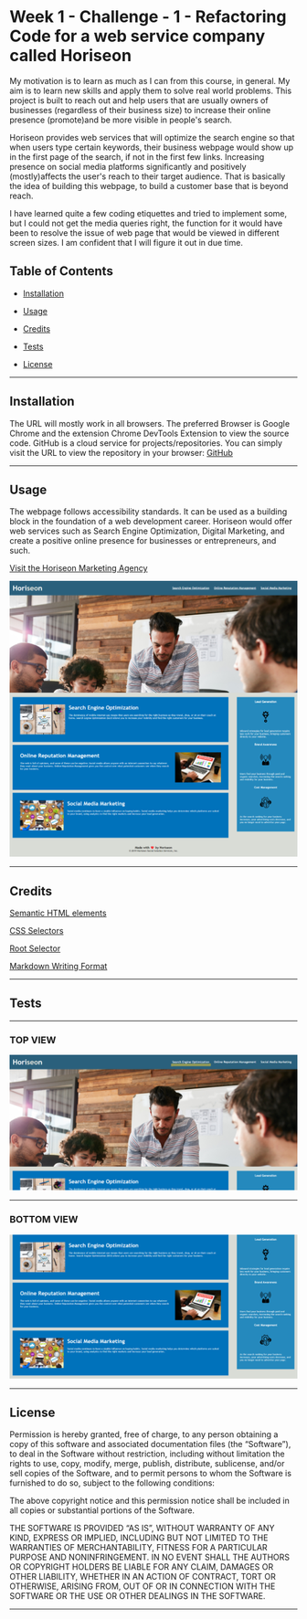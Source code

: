 # Week 1 - Challenge - 1 - Refactoring Code for a web service company called Horiseon

My motivation is to learn as much as I can from this course, in general. My aim is to learn new skills and apply them to solve real world problems. This project is built to reach out and help users that are usually owners of businesses (regardless of their business size) to increase their online presence (promote)and be more visible in people's search.

Horiseon provides web services that will optimize the search engine so that when users type certain keywords, their business webpage would show up in the first page of the search, if not in the first few links. Increasing presence on social media platforms significantly and positively (mostly)affects the user's reach to their target audience. That is basically the idea of building this webpage, to build a customer base that is beyond reach.

I have learned quite a few coding etiquettes and tried to implement some, but I could not get the  media queries right, the function for it would have been to resolve the issue of web page that would be viewed in different screen sizes. I am confident that I will figure it out in due time.

## Table of Contents

- [Installation](#installation)

- [Usage](#usage)

- [Credits](#credits)

- [Tests](#tests)

- [License](#license)

------------------------------------------------------------------------------------------------------------------------------------------------------------------------------------------------------------------------------

## Installation

The URL will mostly work in all browsers. The preferred Browser is Google Chrome and the extension Chrome DevTools Extension to view the source code. GitHub is a cloud service for projects/repositories. You can simply visit the URL to view the repository in your browser: [GitHub](https://github.com/hafsah1976/Week1-Challenge-1)

------------------------------------------------------------------------------------------------------------------------------------------------------------------------------------------------------------------------------

## Usage

The webpage follows accessibility standards. It can be used as a building block in the foundation of a web development career. Horiseon would offer web services such as Search Engine Optimization, Digital Marketing, and create a positive online presence for businesses or entrepreneurs, and such.

[Visit the Horiseon Marketing Agency](https://hafsah1976.github.io/horiseon-marketing-agency/)

![Horiseon Marketing Agency](assets/images/HoriseonSocialSolutionServices.png)

------------------------------------------------------------------------------------------------------------------------------------------------------------------------------------------------------------------------------

## Credits

[Semantic HTML elements](https://developer.mozilla.org/en-US/docs/Glossary/Semantics#semantics_in_html)

[CSS Selectors](https://developer.mozilla.org/en-US/docs/Learn/CSS/Building_blocks/Selectors)

[Root Selector](https://developer.mozilla.org/en-US/docs/Web/CSS/:root)

[Markdown Writing Format](https://docs.github.com/en/get-started/writing-on-github/getting-started-with-writing-and-formatting-on-github/basic-writing-and-formatting-syntax)

------------------------------------------------------------------------------------------------------------------------------------------------------------------------------------------------------------------------------

## Tests

------------------------------------------------------------------------------------------------------------------------------------------------------------------------------------------------------------------------------

### TOP VIEW

![Top of the page](assets/images/Horiseon-the-top.png)

------------------------------------------------------------------------------------------------------------------------------------------------------------------------------------------------------------------------------

### BOTTOM VIEW

![BOTTOM](assets/images/Horiseon-bottomview.png)

------------------------------------------------------------------------------------------------------------------------------------------------------------------------------------------------------------------------------

## License

Permission is hereby granted, free of charge, to any person obtaining a copy of this software and associated documentation files (the “Software”), to deal in the Software without restriction, including without limitation the rights to use, copy, modify, merge, publish, distribute, sublicense, and/or sell copies of the Software, and to permit persons to whom the Software is furnished to do so, subject to the following conditions:

The above copyright notice and this permission notice shall be included in all copies or substantial portions of the Software.

THE SOFTWARE IS PROVIDED “AS IS”, WITHOUT WARRANTY OF ANY KIND, EXPRESS OR IMPLIED, INCLUDING BUT NOT LIMITED TO THE WARRANTIES OF MERCHANTABILITY, FITNESS FOR A PARTICULAR PURPOSE AND NONINFRINGEMENT. IN NO EVENT SHALL THE AUTHORS OR COPYRIGHT HOLDERS BE LIABLE FOR ANY CLAIM, DAMAGES OR OTHER LIABILITY, WHETHER IN AN ACTION OF CONTRACT, TORT OR OTHERWISE, ARISING FROM, OUT OF OR IN CONNECTION WITH THE SOFTWARE OR THE USE OR OTHER DEALINGS IN THE SOFTWARE.

------------------------------------------------------------------------------------------------------------------------------------------------------------------------------------------------------------------------------
